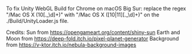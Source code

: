 To fix Unity WebGL Build for Chrome on macOS Big Sur: replace the regex "/Mac OS X (10[\.\_\d]+)" with "/Mac OS X ([10|11][\.\_\d]+)" on the ./Build/UnityLoader.js file.


Credits:
Sun from https://opengameart.org/content/shiny-sun
Earth and Moon from https://deep-fold.itch.io/pixel-planet-generator
Background from https://v-ktor.itch.io/nebula-background-images